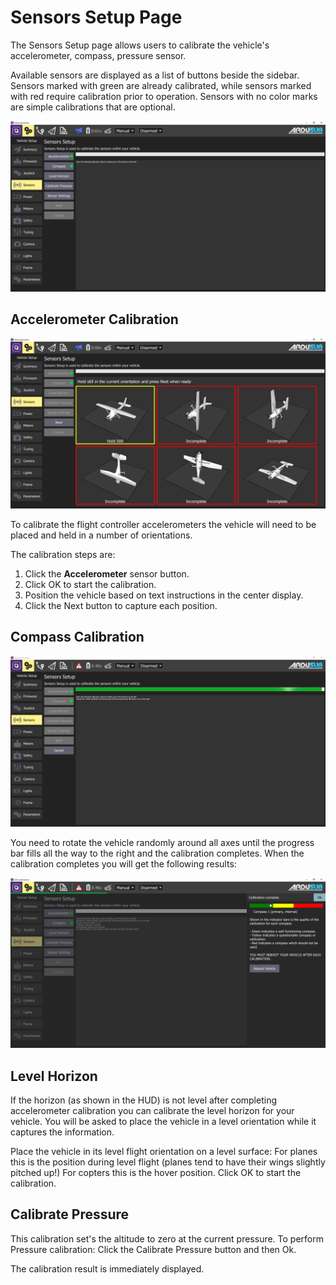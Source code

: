 # Sensors Setup Page

The Sensors Setup page allows users to calibrate the vehicle's accelerometer, compass, pressure sensor.

Available sensors are displayed as a list of buttons beside the sidebar. Sensors marked with green are already calibrated, while sensors marked with red require calibration prior to operation. Sensors with no color marks are simple calibrations that are optional.

<img src="/images/reference/reference-ardusub-sensors.png" class="img-responsive img-center" style="max-height:600px;">

## Accelerometer Calibration

<img src="/images/reference/reference-ardusub-sensors-accelerometer.png" class="img-responsive img-center" style="max-height:600px;">

To calibrate the flight controller accelerometers the vehicle will need to be placed and held in a number of orientations.

The calibration steps are:

1. Click the **Accelerometer** sensor button.
2. Click OK to start the calibration.
3. Position the vehicle based on text instructions in the center display. 
4. Click the Next button to capture each position.

## Compass Calibration

<img src="/images/reference/reference-ardusub-sensors-compass.png" class="img-responsive img-center" style="max-height:600px;">

You need to rotate the vehicle randomly around all axes until the progress bar fills all the way to the right and the calibration completes. When the calibration completes you will get the following results:

<img src="/images/reference/reference-ardusub-sensors-compass-complete.png" class="img-responsive img-center" style="max-height:600px;">

## Level Horizon

If the horizon (as shown in the HUD) is not level after completing accelerometer calibration you can calibrate the level horizon for your vehicle. You will be asked to place the vehicle in a level orientation while it captures the information.

Place the vehicle in its level flight orientation on a level surface:
For planes this is the position during level flight (planes tend to have their wings slightly pitched up!)
For copters this is the hover position.
Click OK to start the calibration.

## Calibrate Pressure

This calibration set's the altitude to zero at the current pressure.
To perform Pressure calibration:
Click the Calibrate Pressure button and then Ok.

The calibration result is immediately displayed.
